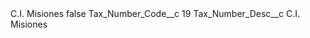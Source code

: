 <?xml version="1.0" encoding="UTF-8"?>
<CustomMetadata xmlns="http://soap.sforce.com/2006/04/metadata" xmlns:xsi="http://www.w3.org/2001/XMLSchema-instance" xmlns:xsd="http://www.w3.org/2001/XMLSchema">
    <label>C.I. Misiones</label>
    <protected>false</protected>
    <values>
        <field>Tax_Number_Code__c</field>
        <value xsi:type="xsd:string">19</value>
    </values>
    <values>
        <field>Tax_Number_Desc__c</field>
        <value xsi:type="xsd:string">C.I. Misiones</value>
    </values>
</CustomMetadata>
